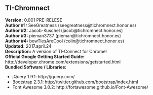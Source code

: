 <html>
    <head>
    </head>
    <body>
        <h2>TI-Chromnect</h2>
        <div><b>Version:</b> 0.001 PRE-RELESE</div>
        <div><b>Author #1:</b> SeeGreatness (seegreatness@tichromnect.honor.es)</div>
        <div><b>Author #2:</b> Jacob-Kuschel (jacob@tichromnect.honor.es)</div>
        <div><b>Author #3:</b> pieman3737 (pieman@tichromnect.honor.es)</div>
        <div><b>Author #4:</b> bowTiesAreCool (colin@tichromnect.honor.es)</div>
        <div><b>Updated:</b> 2017.april.24</div>
        <div><b>Description:</b> A version of TI-Connect for Chrome!</div>
        <div><b>Official Google Getting Started Guide:</b> http://developer.chrome.com/extensions/getstarted.html</div>
        <div><b>Bundled Software / Libraries:</b></div>
        <div>
            <ul>
                <li>jQuery 1.9.1: http://jquery.com/</li>
                <li>Bootstrap 2.3.1: http://twitter.github.com/bootstrap/index.html</li>
                <li>Font Awesome 3.0.2: http://fortawesome.github.io/Font-Awesome/</li>
            </ul>
            </div>
    </body>
</html>
